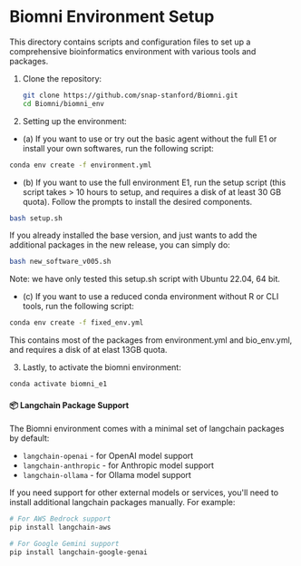 # Biomni Environment Setup

This directory contains scripts and configuration files to set up a comprehensive bioinformatics environment with various tools and packages.

1. Clone the repository:
   ```bash
   git clone https://github.com/snap-stanford/Biomni.git
   cd Biomni/biomni_env
   ```

2. Setting up the environment:
- (a) If you want to use or try out the basic agent without the full E1 or install your own softwares, run the following script:

```bash
conda env create -f environment.yml
```

- (b) If you want to use the full environment E1, run the setup script (this script takes > 10 hours to setup, and requires a disk of at least 30 GB quota). Follow the prompts to install the desired components.

```bash
bash setup.sh
```

If you already installed the base version, and just wants to add the additional packages in the new release, you can simply do:

```bash
bash new_software_v005.sh
```

Note: we have only tested this setup.sh script with Ubuntu 22.04, 64 bit.

- (c) If you want to use a reduced conda environment without R or CLI tools, run the following script:

```bash
conda env create -f fixed_env.yml
```

This contains most of the packages from environment.yml and bio_env.yml, and requires a disk of at elast 13GB quota.

3. Lastly, to activate the biomni environment:
```bash
conda activate biomni_e1
```

#### 📦 Langchain Package Support

The Biomni environment comes with a minimal set of langchain packages by default:
- `langchain-openai` - for OpenAI model support
- `langchain-anthropic` - for Anthropic model support
- `langchain-ollama` - for Ollama model support

If you need support for other external models or services, you'll need to install additional langchain packages manually. For example:

```bash
# For AWS Bedrock support
pip install langchain-aws

# For Google Gemini support
pip install langchain-google-genai

```
